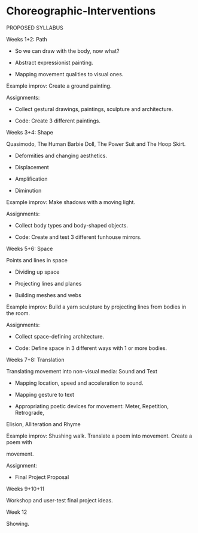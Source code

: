 # Choreographic-Interventions

PROPOSED	SYLLABUS

Weeks	1+2:	Path

- So	we	can	draw	with	the	body,	now	what?

- Abstract	expressionist	painting.

- Mapping	movement	qualities	to	visual	ones.

Example improv:	Create	a	ground	painting.

Assignments:

- Collect	gestural	drawings,	paintings,	sculpture	and	architecture.

- Code:	Create	3	different	paintings.

Weeks 3+4:	Shape

Quasimodo,	The	Human	Barbie	Doll,	The	Power	Suit	and	The	Hoop	Skirt.

- Deformities	and	changing	aesthetics.

- Displacement

- Amplification

- Diminution

Example improv:	Make	shadows	with	a	moving	light.

Assignments:

- Collect	body	types	and	body-shaped	objects.

- Code:	Create	and	test	3 different	funhouse	mirrors.

Weeks 5+6:	Space

Points and	lines in	space

- Dividing	up	space

- Projecting	lines	and	planes

- Building	meshes	and	webs

Example improv: Build	a	yarn	sculpture	by	projecting lines	from	bodies	in	the	room.

Assignments:

- Collect	space-defining	architecture.

- Code:	Define	space	in	3	different	ways	with	1	or	more	bodies.

Weeks	7+8:	Translation

Translating	movement	into	non-visual	media:	Sound	and	Text

- Mapping	location,	speed	and	acceleration	to	sound.

- Mapping	gesture	to	text

- Appropriating	poetic	devices	for	movement:	Meter,	Repetition,	Retrograde,	

Elision,	Alliteration	and	Rhyme

Example improv: Shushing	walk.	Translate	a	poem	into	movement. Create	a	poem	with	

movement.

Assignment:

- Final	Project	Proposal

Weeks 9+10+11

Workshop	and	user-test	final	project	ideas.

Week	12

Showing.
